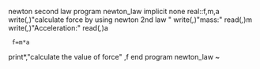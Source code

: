 newton second law
program newton_law
implicit none
  real::f,m,a
  write(*,*)"calculate force by using newton 2nd law "
  write(*,*)"mass:"
 read(*,*)m
write(*,*)"Acceleration:"
 read(*,*)a

     f=m*a
  print*,"calculate the value of force" ,f
end program newton_law
~                                                                                                         
